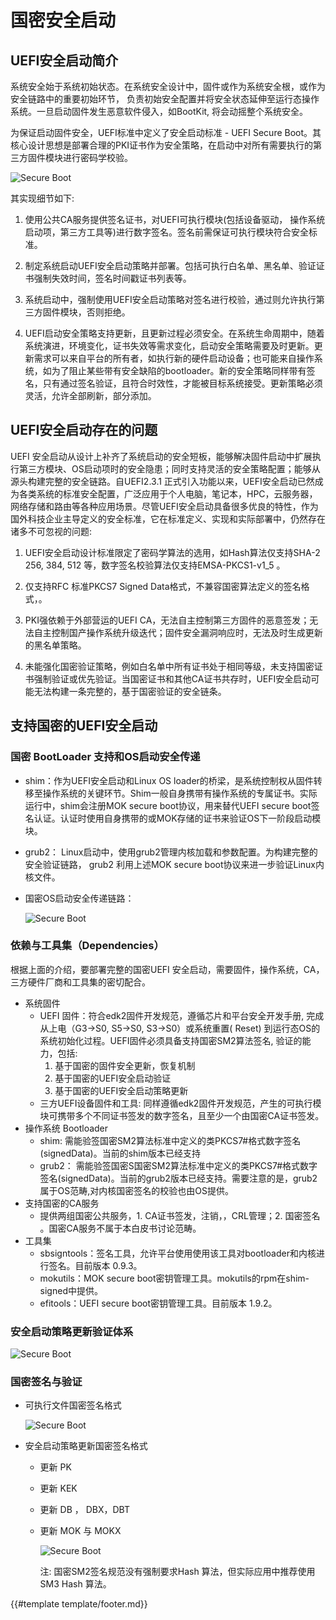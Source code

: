 # 国密安全启动

## UEFI安全启动简介

系统安全始于系统初始状态。在系统安全设计中，固件或作为系统安全根，或作为安全链路中的重要初始环节， 负责初始安全配置并将安全状态延伸至运行态操作系统。一旦启动固件发生恶意软件侵入，如BootKit, 将会动摇整个系统安全。

为保证启动固件安全，UEFI标准中定义了安全启动标准 - UEFI Secure Boot。其核心设计思想是部署合理的PKI证书作为安全策略，在启动中对所有需要执行的第三方固件模块进行密码学校验。

![Secure Boot](images/secureboot_1.png)

其实现细节如下:

1. 使用公共CA服务提供签名证书，对UEFI可执行模块(包括设备驱动， 操作系统启动项，第三方工具等)进行数字签名。签名前需保证可执行模块符合安全标准。

2. 制定系统启动UEFI安全启动策略并部署。包括可执行白名单、黑名单、验证证书强制失效时间，签名时间戳证书列表等。

3. 系统启动中，强制使用UEFI安全启动策略对签名进行校验，通过则允许执行第三方固件模块，否则拒绝。

4. UEFI启动安全策略支持更新，且更新过程必须安全。在系统生命周期中，随着系统演进，环境变化，证书失效等需求变化，启动安全策略需要及时更新。更新需求可以来自平台的所有者，如执行新的硬件启动设备；也可能来自操作系统，如为了阻止某些带有安全缺陷的bootloader。新的安全策略同样带有签名，只有通过签名验证，且符合时效性，才能被目标系统接受。更新策略必须灵活，允许全部刷新，部分添加。

## UEFI安全启动存在的问题

UEFI 安全启动从设计上补齐了系统启动的安全短板，能够解决固件启动中扩展执行第三方模块、OS启动项时的安全隐患；同时支持灵活的安全策略配置；能够从源头构建完整的安全链路。自UEFI2.3.1 正式引入功能以来，UEFI安全启动已然成为各类系统的标准安全配置，广泛应用于个人电脑，笔记本，HPC，云服务器，网络存储和路由等各种应用场景。尽管UEFI安全启动具备很多优良的特性，作为国外科技企业主导定义的安全标准，它在标准定义、实现和实际部署中，仍然存在诸多不可忽视的问题:

1. UEFI安全启动设计标准限定了密码学算法的选用，如Hash算法仅支持SHA-2 256, 384, 512 等，数字签名校验算法仅支持EMSA-PKCS1-v1_5 。

2. 仅支持RFC 标准PKCS7 Signed Data格式，不兼容国密算法定义的签名格式，。

3. PKI强依赖于外部营运的UEFI CA，无法自主控制第三方固件的恶意签发；无法自主控制国产操作系统升级迭代；固件安全漏洞响应时，无法及时生成更新的黑名单策略。

4. 未能强化国密验证策略，例如白名单中所有证书处于相同等级，未支持国密证书强制验证或优先验证。当国密证书和其他CA证书共存时，UEFI安全启动可能无法构建一条完整的，基于国密验证的安全链条。

## 支持国密的UEFI安全启动

### 国密 BootLoader 支持和OS启动安全传递

* shim：作为UEFI安全启动和Linux OS loader的桥梁，是系统控制权从固件转移至操作系统的关键环节。Shim一般自身携带有操作系统的专属证书。实际运行中，shim会注册MOK secure boot协议，用来替代UEFI secure boot签名认证。认证时使用自身携带的或MOK存储的证书来验证OS下一阶段启动模块。

* grub2：  Linux启动中，使用grub2管理内核加载和参数配置。为构建完整的安全验证链路， grub2 利用上述MOK secure boot协议来进一步验证Linux内核文件。

* 国密OS启动安全传递链路：

  ![Secure Boot](images/secureboot_2.png)

### 依赖与工具集（Dependencies）

根据上面的介绍，要部署完整的国密UEFI 安全启动，需要固件，操作系统，CA，三方硬件厂商和工具集的密切配合。
* 系统固件
  - UEFI 固件：符合edk2固件开发规范，遵循芯片和平台安全开发手册, 完成从上电（G3->S0, S5->S0, S3->S0）或系统重置( Reset) 到运行态OS的系统初始化过程。UEFI固件必须具备支持国密SM2算法签名, 验证的能力，包括:
    1. 基于国密的固件安全更新，恢复机制
    2. 基于国密的UEFI安全启动验证
    3. 基于国密的UEFI安全启动策略更新
  - 三方UEFI设备固件和工具:  同样遵循edk2固件开发规范，产生的可执行模块可携带多个不同证书签发的数字签名，且至少一个由国密CA证书签发。
* 操作系统 Bootloader
  - shim:  需能验签国密SM2算法标准中定义的类PKCS7#格式数字签名(signedData)。当前的shim版本已经支持
  - grub2： 需能验签国密S国密SM2算法标准中定义的类PKCS7#格式数字签名(signedData)。当前的grub2版本已经支持。需要注意的是，grub2属于OS范畴,对内核国密签名的校验也由OS提供。
* 支持国密的CA服务
  * 提供两组国密公共服务，1. CA证书签发，注销，，CRL管理；2. 国密签名 。国密CA服务不属于本白皮书讨论范畴。
* 工具集
  - sbsigntools：签名工具，允许平台使用使用该工具对bootloader和内核进行签名。目前版本 0.9.3。
  - mokutils：MOK secure boot密钥管理工具。mokutils的rpm在shim-signed中提供。
  - efitools：UEFI secure boot密钥管理工具。目前版本 1.9.2。

### 安全启动策略更新验证体系

![Secure Boot](images/secureboot_3.png)

### 国密签名与验证

- 可执行文件国密签名格式

  ![Secure Boot](images/secureboot_4.png)

- 安全启动策略更新国密签名格式

  - 更新 PK
  - 更新 KEK
  - 更新 DB ， DBX，DBT
  - 更新 MOK 与 MOKX

    ![Secure Boot](images/secureboot_5.png)

    注:  国密SM2签名规范没有强制要求Hash 算法，但实际应用中推荐使用SM3 Hash 算法。

{{#template template/footer.md}}
